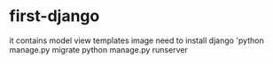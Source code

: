 # first-django
it contains 
model 
view
templates
image
 need to install django 
 'python manage.py migrate
 python manage.py runserver
